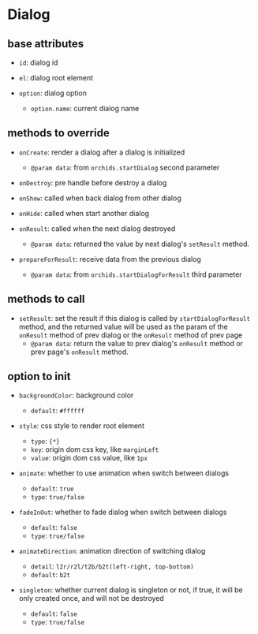 # Dialog

## base attributes

* `id`: dialog id

* `el`: dialog root element

* `option`: dialog option
    - `option.name`: current dialog name

## methods to override

* `onCreate`: render a dialog after a dialog is initialized
    - `@param data`: from `orchids.startDialog` second parameter

* `onDestroy`: pre handle before destroy a dialog

* `onShow`: called when back dialog from other dialog

* `onHide`: called when start another dialog

* `onResult`: called when the next dialog destroyed
    - `@param data`: returned the value by next dialog's `setResult` method.

* `prepareForResult`: receive data from the previous dialog
    - `@param data`: from `orchids.startDialogForResult` third parameter
    
## methods to call

* `setResult`: set the result if this dialog is called by `startDialogForResult` method, and the returned value will be used as the param of the `onResult` method of prev dialog or the `onResult` method of prev page
    - `@param data`: return the value to prev dialog's `onResult` method or prev page's `onResult` method.
    
## option to init

* `backgroundColor`: background color
    - `default`: `#ffffff`

* `style`: css style to render root element
    - `type`: `{*}`
    - `key`: origin dom css key, like `marginLeft`
    - `value`: origin dom css value, like `1px`

* `animate`: whether to use animation when switch between dialogs
    - `default`: `true`
    - `type`: `true/false`

* `fadeInOut`: whether to fade dialog when switch between dialogs
    - `default`: `false`
    - `type`: `true/false`

* `animateDirection`: animation direction of switching dialog
    - `detail`: `l2r/r2l/t2b/b2t(left-right, top-bottom)`
    - `default`: `b2t`

* `singleton`: whether current dialog is singleton or not, if true, it will be only created once, and will not be destroyed
    - `default`: `false`
    - `type`: `true/false`
